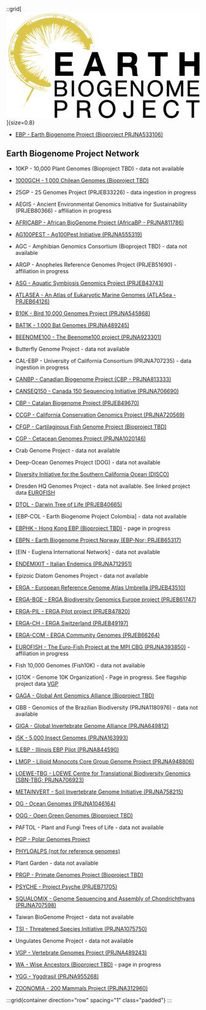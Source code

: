 <!--
Content to display at /projects/EBP-affiliates
-->

::grid[![GoaT](/static/images/EBP-Logo.png)]{size=0.8}
- [EBP - Earth Biogenome Project (Bioproject PRJNA533106)](/projects/EBP)

## Earth Biogenome Project Network

- 10KP - 10,000 Plant Genomes (Bioproject TBD) - data not available

- [1000GCH - 1,000 Chilean Genomes (Bioproject TBD)](/projects/1000GCH)

- 25GP - 25 Genomes Project (PRJEB33226) - data ingestion in progress

- AEGIS - Ancient Environmental Genomics Initiative for Sustainability (PRJEB80366) - affiliation in progress

- [AFRICABP - African BioGenome Project (AfricaBP - PRJNA811786)](/projects/AFRICABP)

- [AG100PEST - Ag100Pest Initiative (PRJNA555319)](/projects/AG100PEST)

- AGC - Amphibian Genomics Consortium (Bioproject TBD) - data not available

- ARGP - Anopheles Reference Genomes Project (PRJEB51690) - affiliation in progress

- [ASG - Aquatic Symbiosis Genomics Project (PRJEB43743)](/projects/ASG)

- [ATLASEA - An Atlas of Eukaryotic Marine Genomes (ATLASea - PRJEB64126)](/projects/ATLASEA)

- [B10K - Bird 10,000 Genomes Project (PRJNA545868)](/projects/B10K)

- [BAT1K - 1,000 Bat Genomes (PRJNA489245)](/projects/BAT1K)

- [BEENOME100 - The Beenome100 project (PRJNA923301)](/projects/BEENOME100)

- Butterfly Genome Project - data not available

- CAL-EBP - University of California Consortium (PRJNA707235) - data ingestion in progress

- [CANBP - Canadian Biogenome Project (CBP - PRJNA813333)](/projects/CANBP)

- [CANSEQ150 - Canada 150 Sequencing Initiative (PRJNA706690)](/projects/CANSEQ150)

- [CBP - Catalan Biogenome Project (PRJEB49670)](/projects/CBP)

- [CCGP - California Conservation Genomics Project (PRJNA720569)](/projects/CCGP)

- [CFGP - Cartilaginous Fish Genome Project (Bioproject TBD)](/projects/CFGP)

- [CGP - Cetacean Genomes Project (PRJNA1020146)](/projects/CGP)

- Crab Genome Project - data not available

- Deep-Ocean Genomes Project (DOG) - data not available

- [Diversity Initiative for the Southern California Ocean (DISCO)](https://research.nhm.org/disco/)

- Dresden HQ Genomes Project - data not available. See linked project data [EUROFISH](/projects/EUROFISH)

- [DTOL - Darwin Tree of Life (PRJEB40665)](/projects/DTOL)

- [EBP-COL - Earth Biogenome Project Colombia] - data not available

- [EBPHK - Hong Kong EBP (Bioproject TBD)](/projects/EBPHK) - page in progress

- [EBPN - Earth Biogenome Project Norway (EBP-Nor; PRJEB65317)](/projects/EBPN)

- [EIN - Euglena International Network] - data not available

- [ENDEMIXIT - Italian Endemics (PRJNA712951)](/projects/ENDEMIXIT)

- Epizoic Diatom Genomes Project - data not available

- [ERGA - European Reference Genome Atlas Umbrella (PRJEB43510)](/projects/ERGA)

- [ERGA-BGE - ERGA Biodiversity Genomics Europe project (PRJEB61747)](/projects/ERGA-BGE)

- [ERGA-PIL - ERGA Pilot project (PRJEB47820)](/projects/ERGA-PIL)

- [ERGA-CH - ERGA Switzerland (PRJEB49197)](/projects/ERGA-CH)

- [ERGA-COM - ERGA Community Genomes (PRJEB66264)](/projects/ERGA-COM)

- [EUROFISH - The Euro-Fish Project at the MPI CBG (PRJNA393850)](/projects/EUROFISH) - affiliation in progress

- Fish 10,000 Genomes (Fish10K) - data not available

- [G10K - Genome 10K Organization] - Page in progress. See flagship project data [VGP](/projects/VGP)

- [GAGA - Global Ant Genomics Alliance (Bioproject TBD)](/projects/GAGA)

- GBB - Genomics of the Brazilian Biodiversity (PRJNA1180976) - data not available

- [GIGA - Global Invertebrate Genome Alliance (PRJNA649812)](/projects/GIGA)

- [i5K - 5,000 Insect Genomes (PRJNA163993)](/projects/i5K)

- [ILEBP - Illinois EBP Pilot (PRJNA844590)](/projects/ILEBP)

- [LMGP - Lilioid Monocots Core Group Genome Project (PRJNA948806)](/projects/LMGP)

- [LOEWE-TBG - LOEWE Centre for Translational Biodiversity Genomics (SBN-TBG; PRJNA706923)](/projects/LOEWE-TBG)

- [METAINVERT - Soil Invertebrate Genome Initiative (PRJNA758215)](/projects/METAINVERT)

- [OG - Ocean Genomes (PRJNA1046164)](/projects/OG)

- [OGG - Open Green Genomes (Bioproject TBD)](/projects/OGG)

- PAFTOL - Plant and Fungi Trees of Life - data not available

- [PGP - Polar Genomes Project](/projects/PGP)

- [PHYLOALPS (not for reference genomes)](/projects/PHYLOALPS)

- Plant Garden - data not available

- [PRGP - Primate Genomes Project (Bioproject TBD)](/projects/PRGP)

- [PSYCHE - Project Psyche (PRJEB71705)](/projects/PSYCHE)

- [SQUALOMIX - Genome Sequencing and Assembly of Chondrichthyans (PRJNA707598)](/projects/SQUALOMIX)

- Taiwan BioGenome Project - data not available

- [TSI - Threatened Species Initiative (PRJNA1075750)](/projects/TSI)

- Ungulates Genome Project - data not available

- [VGP - Vertebrate Genomes Project (PRJNA489243)](/projects/VGP)

- [WA - Wise Ancestors (Bioproject TBD)](/projects/WA) - page in progress

- [YGG - Yggdrasil (PRJNA955268)](/projects/YGG)

- [ZOONOMIA - 200 Mammals Project (PRJNA312960)](/projects/ZOONOMIA)

:::grid{container direction="row" spacing="1" class="padded"}
:::

